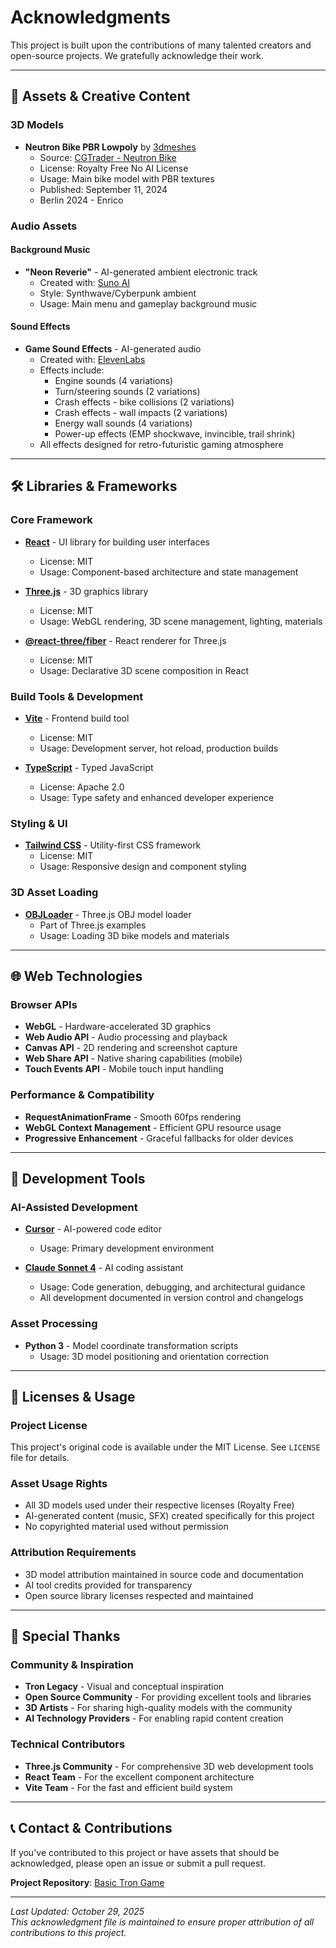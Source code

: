 # Acknowledgments

This project is built upon the contributions of many talented creators and open-source projects. We gratefully acknowledge their work.

---

## 🎨 **Assets & Creative Content**

### **3D Models**
- **Neutron Bike PBR Lowpoly** by [3dmeshes](https://www.cgtrader.com/3dmeshes)
  - Source: [CGTrader - Neutron Bike](https://www.cgtrader.com/free-3d-models/vehicle/motorcycle/neutron-bike-pbr-lowpoly-free-model)
  - License: Royalty Free No AI License
  - Usage: Main bike model with PBR textures
  - Published: September 11, 2024
  - Berlin 2024 - Enrico

### **Audio Assets**

#### **Background Music**
- **"Neon Reverie"** - AI-generated ambient electronic track
  - Created with: [Suno AI](https://suno.ai/)
  - Style: Synthwave/Cyberpunk ambient
  - Usage: Main menu and gameplay background music

#### **Sound Effects**
- **Game Sound Effects** - AI-generated audio
  - Created with: [ElevenLabs](https://elevenlabs.io/)
  - Effects include:
    - Engine sounds (4 variations)
    - Turn/steering sounds (2 variations)
    - Crash effects - bike collisions (2 variations)
    - Crash effects - wall impacts (2 variations)
    - Energy wall sounds (4 variations)
    - Power-up effects (EMP shockwave, invincible, trail shrink)
  - All effects designed for retro-futuristic gaming atmosphere

---

## 🛠 **Libraries & Frameworks**

### **Core Framework**
- **[React](https://react.dev/)** - UI library for building user interfaces
  - License: MIT
  - Usage: Component-based architecture and state management

- **[Three.js](https://threejs.org/)** - 3D graphics library
  - License: MIT  
  - Usage: WebGL rendering, 3D scene management, lighting, materials

- **[@react-three/fiber](https://docs.pmnd.rs/react-three-fiber)** - React renderer for Three.js
  - License: MIT
  - Usage: Declarative 3D scene composition in React

### **Build Tools & Development**
- **[Vite](https://vitejs.dev/)** - Frontend build tool
  - License: MIT
  - Usage: Development server, hot reload, production builds

- **[TypeScript](https://www.typescriptlang.org/)** - Typed JavaScript
  - License: Apache 2.0
  - Usage: Type safety and enhanced developer experience

### **Styling & UI**
- **[Tailwind CSS](https://tailwindcss.com/)** - Utility-first CSS framework
  - License: MIT
  - Usage: Responsive design and component styling

### **3D Asset Loading**
- **[OBJLoader](https://threejs.org/docs/#examples/en/loaders/OBJLoader)** - Three.js OBJ model loader
  - Part of Three.js examples
  - Usage: Loading 3D bike models and materials

---

## 🌐 **Web Technologies**

### **Browser APIs**
- **WebGL** - Hardware-accelerated 3D graphics
- **Web Audio API** - Audio processing and playback
- **Canvas API** - 2D rendering and screenshot capture
- **Web Share API** - Native sharing capabilities (mobile)
- **Touch Events API** - Mobile touch input handling

### **Performance & Compatibility**
- **RequestAnimationFrame** - Smooth 60fps rendering
- **WebGL Context Management** - Efficient GPU resource usage
- **Progressive Enhancement** - Graceful fallbacks for older devices

---

## 🎯 **Development Tools**

### **AI-Assisted Development**
- **[Cursor](https://cursor.sh/)** - AI-powered code editor
  - Usage: Primary development environment
  
- **[Claude Sonnet 4](https://www.anthropic.com/)** - AI coding assistant
  - Usage: Code generation, debugging, and architectural guidance
  - All development documented in version control and changelogs

### **Asset Processing**
- **Python 3** - Model coordinate transformation scripts
  - Usage: 3D model positioning and orientation correction

---

## 📄 **Licenses & Usage**

### **Project License**
This project's original code is available under the MIT License. See `LICENSE` file for details.

### **Asset Usage Rights**
- All 3D models used under their respective licenses (Royalty Free)
- AI-generated content (music, SFX) created specifically for this project
- No copyrighted material used without permission

### **Attribution Requirements**
- 3D model attribution maintained in source code and documentation
- AI tool credits provided for transparency
- Open source library licenses respected and maintained

---

## 🙏 **Special Thanks**

### **Community & Inspiration**
- **Tron Legacy** - Visual and conceptual inspiration
- **Open Source Community** - For providing excellent tools and libraries
- **3D Artists** - For sharing high-quality models with the community
- **AI Technology Providers** - For enabling rapid content creation

### **Technical Contributors**
- **Three.js Community** - For comprehensive 3D web development tools
- **React Team** - For the excellent component architecture
- **Vite Team** - For the fast and efficient build system

---

## 📞 **Contact & Contributions**

If you've contributed to this project or have assets that should be acknowledged, please open an issue or submit a pull request.

**Project Repository**: [Basic Tron Game](https://github.com/lpalbou/basic-tron)

---

*Last Updated: October 29, 2025*  
*This acknowledgment file is maintained to ensure proper attribution of all contributions to this project.*
